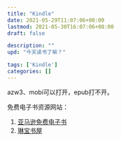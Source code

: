 ```yaml
---
title: "Kindle"
date: 2021-05-29T11:07:06+08:00
lastmod: 2021-05-30T16:07:06+08:00
draft: false

description: ""
upd: "今天读书了嘛？"

tags: ['Kindle']
categories: []
---
```




azw3、mobi可以打开，epub打不开。



免费电子书资源网站：

1. [亚马逊免费电子书](https://www.amazon.cn/Kindle免费电子书/b/ref=sa_menu_kindle_l3_b116175071?ie=UTF8&node=116175071)
2. [琳宝书屋](https://linbaoshuwu.com/)

